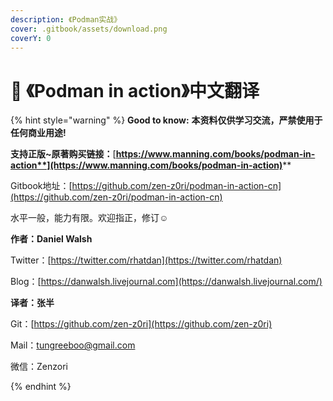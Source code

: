 ```yaml
---
description: 《Podman实战》
cover: .gitbook/assets/download.png
coverY: 0
---
```


# 🦭 《Podman in action》中文翻译

{% hint style="warning" %}
**Good to know:** **本资料仅供学习交流，严禁使用于任何商业用途!**&#x20;

**支持正版\~原著购买链接：**[**https://www.manning.com/books/podman-in-action**](https://www.manning.com/books/podman-in-action)****

Gitbook地址：[https://github.com/zen-z0ri/podman-in-action-cn](https://github.com/zen-z0ri/podman-in-action-cn)

水平一般，能力有限。欢迎指正，修订:relaxed:



**作者：Daniel Walsh**&#x20;

Twitter：[https://twitter.com/rhatdan](https://twitter.com/rhatdan)

Blog：[https://danwalsh.livejournal.com](https://danwalsh.livejournal.com/)



**译者：张半**&#x20;

Git：[https://github.com/zen-z0ri](https://github.com/zen-z0ri)

Mail：tungreeboo@gmail.com

微信：Zenzori


{% endhint %}
